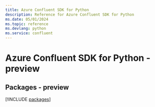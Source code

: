 ```yaml
---
title: Azure Confluent SDK for Python
description: Reference for Azure Confluent SDK for Python
ms.date: 05/01/2024
ms.topic: reference
ms.devlang: python
ms.service: confluent
---
```

# Azure Confluent SDK for Python - preview
## Packages - preview
[!INCLUDE [packages](confluent-index.md)]